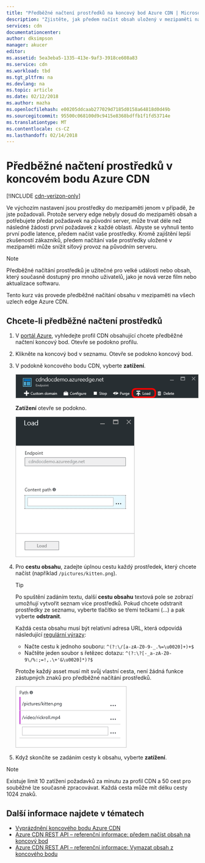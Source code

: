 ```yaml
---
title: "Předběžné načtení prostředků na koncový bod Azure CDN | Microsoft Docs"
description: "Zjistěte, jak předem načíst obsah uložený v mezipaměti na koncový bod Azure CDN."
services: cdn
documentationcenter: 
author: dksimpson
manager: akucer
editor: 
ms.assetid: 5ea3eba5-1335-413e-9af3-3918ce608a83
ms.service: cdn
ms.workload: tbd
ms.tgt_pltfrm: na
ms.devlang: na
ms.topic: article
ms.date: 02/12/2018
ms.author: mazha
ms.openlocfilehash: e00205ddcaab277029d7185d0158a64818d0d49b
ms.sourcegitcommit: 95500c068100d9c9415e8368bdffb1f1fd53714e
ms.translationtype: MT
ms.contentlocale: cs-CZ
ms.lasthandoff: 02/14/2018
---
```

# <a name="pre-load-assets-on-an-azure-cdn-endpoint"></a>Předběžné načtení prostředků v koncovém bodu Azure CDN
[!INCLUDE [cdn-verizon-only](../../includes/cdn-verizon-only.md)]

Ve výchozím nastavení jsou prostředky do mezipaměti jenom v případě, že jste požadovali. Protože servery edge nebyly dosud do mezipaměti obsah a potřebujete předat požadavek na původní server, může trvat déle než následné žádosti první požadavek z každé oblasti. Abyste se vyhnuli tento první podle latence, předem načíst vaše prostředky. Kromě zajištění lepší zkušeností zákazníků, předem načítání vaše prostředky uložené v mezipaměti může snížit síťový provoz na původním serveru.

> [!NOTE]
> Předběžné načítání prostředků je užitečné pro velké události nebo obsah, který současně dostupný pro mnoho uživatelů, jako je nová verze film nebo aktualizace softwaru.
> 
> 

Tento kurz vás provede předběžné načítání obsahu v mezipaměti na všech uzlech edge Azure CDN.

## <a name="to-pre-load-assets"></a>Chcete-li předběžné načtení prostředků
1. V [portál Azure](https://portal.azure.com), vyhledejte profil CDN obsahující chcete předběžné načtení koncový bod. Otevře se podokno profilu.
    
2. Klikněte na koncový bod v seznamu. Otevře se podokno koncový bod.
3. V podokně koncového bodu CDN, vyberte **zatížení**.
   
    ![Podokno koncový bod CDN](./media/cdn-preload-endpoint/cdn-endpoint-blade.png)
   
    **Zatížení** otevře se podokno.
   
    ![Podokno zatížení CDN](./media/cdn-preload-endpoint/cdn-load-blade.png)
4. Pro **cestu obsahu**, zadejte úplnou cestu každý prostředek, který chcete načíst (například `/pictures/kitten.png`).
   
   > [!TIP]
   > Po spuštění zadáním textu, další **cestu obsahu** textová pole se zobrazí umožňují vytvořit seznam více prostředků. Pokud chcete odstranit prostředky ze seznamu, vyberte tlačítko se třemi tečkami (...) a pak vyberte **odstranit**.
   > 
   > Každá cesta obsahu musí být relativní adresa URL, která odpovídá následující [regulární výrazy](https://msdn.microsoft.com/library/az24scfc.aspx):  
   > - Načte cestu k jednoho souboru: `^(?:\/[a-zA-Z0-9-_.%=\u0020]+)+$`  
   > - Načtěte jeden soubor s řetězec dotazu: `^(?:\?[-_a-zA-Z0-9\/%:;=!,.\+'&\u0020]*)?$` 
   > 
   > Protože každý asset musí mít svůj vlastní cesta, není žádná funkce zástupných znaků pro předběžné načítání prostředků.
   > 
   > 
   
    ![Tlačítko zatížení](./media/cdn-preload-endpoint/cdn-load-paths.png)
5. Když skončíte se zadáním cesty k obsahu, vyberte **zatížení**.
   

> [!NOTE]
> Existuje limit 10 zatížení požadavků za minutu za profil CDN a 50 cest pro souběžné lze současně zpracovávat. Každá cesta může mít délku cesty 1024 znaků.
> 
> 

## <a name="see-also"></a>Další informace najdete v tématech
* [Vyprázdnění koncového bodu Azure CDN](cdn-purge-endpoint.md)
* [Azure CDN REST API – referenční informace: předem načíst obsah na koncový bod](https://docs.microsoft.com/en-us/rest/api/cdn/endpoints/loadcontent)
* [Azure CDN REST API – referenční informace: Vymazat obsah z koncového bodu](https://docs.microsoft.com/en-us/rest/api/cdn/endpoints/purgecontent)


